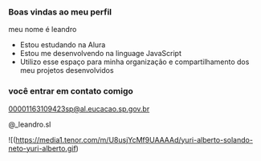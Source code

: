 ### Boas vindas ao meu perfil

meu nome é leandro 

- Estou estudando na Alura
- Estou me desenvolvendo na linguage JavaScript
- Utilizo esse espaço para minha organização e compartilhamento dos meu projetos desenvolvidos

### você entrar em contato comigo 

00001163109423sp@al.eucacao.sp.gov.br

@_leandro.sl
![]()

![(https://media1.tenor.com/m/U8usjYcMf9UAAAAd/yuri-alberto-solando-neto-yuri-alberto.gif)
